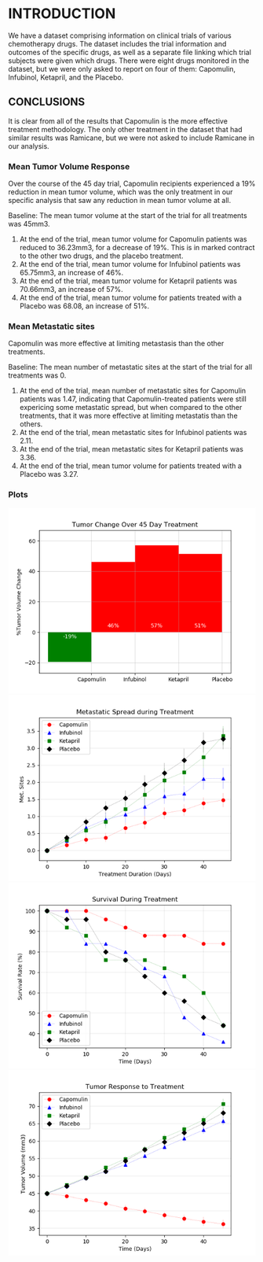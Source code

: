 # INTRODUCTION 
We have a dataset comprising information on clinical trials of various chemotherapy drugs. The dataset includes the trial information and 
outcomes of the specific drugs, as well as a separate file linking which trial subjects were given which drugs. 
There were eight drugs monitored in the dataset, but we were only asked to report on four of them: 
Capomulin, Infubinol, Ketapril, and the Placebo. 

## CONCLUSIONS
It is clear from all of the results that Capomulin is the more effective treatment methodology. 
The only other treatment in the dataset that had similar results was Ramicane, but we were not asked to include Ramicane in our analysis. 

### Mean Tumor Volume Response
Over the course of the 45 day trial, Capomulin recipients experienced a 19% reduction in mean tumor volume, 
which was the only treatment in our specific analysis that saw any reduction in mean tumor volume at all. 

Baseline: The mean tumor volume at the start of the trial for all treatments was 45mm3. 
1.	At the end of the trial, mean tumor volume for Capomulin patients was reduced to 36.23mm3, for a decrease of 19%. This is in marked contract to the other two drugs, and the placebo treatment.
2.	At the end of the trial,  mean tumor volume for Infubinol  patients was 65.75mm3, an increase of 46%.
3.	At the end of the trial,  mean tumor volume for Ketapril  patients was 70.66mm3, an increase of 57%.
4.	At the end of the trial, mean tumor volume for patients treated with a Placebo was 68.08, an increase of 51%.

### Mean Metastatic sites
Capomulin was more effective at limiting metastasis than the other treatments. 

Baseline: The mean number of metastatic sites at the start of the trial for all treatments was 0. 
1.	At the end of the trial, mean number of metastatic sites for Capomulin patients was 1.47, indicating that Capomulin-treated patients were still expericing some metastatic spread, but when compared to the other treatments, that it was more effective at limiting metastatis than the others.
2.	At the end of the trial, mean metastatic sites for Infubinol  patients was 2.11.
3.	At the end of the trial, mean metastatic sites for Ketapril patients was 3.36.
4.	At the end of the trial, mean tumor volume for patients treated with a Placebo was 3.27.

### Plots
![Image of change](https://github.com/josephdicastro/matplotlib_demo/blob/master/charts/change.png)
![Image of spread](https://github.com/josephdicastro/matplotlib_demo/blob/master/charts/spread.png)
![Image of survival](https://github.com/josephdicastro/matplotlib_demo/blob/master/charts/survival.png)
![Image of treatment](https://github.com/josephdicastro/matplotlib_demo/blob/master/charts/treatment.png)
